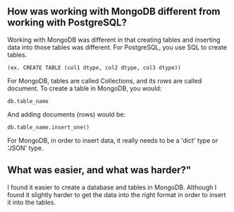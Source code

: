 
## How was working with MongoDB different from working with PostgreSQL?
Working with MongoDB was different in that creating tables and inserting data into those tables was different. For PostgreSQL, you use SQL to create tables.

`(ex. CREATE TABLE (col1 dtype, col2 dtype, col3 dtype))`

For MongoDB, tables are called Collections, and its rows are called document. To create a table in MongoDB, you would:

`db.table_name`

And adding documents (rows) would be:

`db.table_name.insert_one()`

For MongoDB, in order to insert data, it really needs to be a 'dict' type or 'JSON' type.


## What was easier, and what was harder?"
I found it easier to create a database and tables in MongoDB. Although I found it slightly harder to get the data into the right format in order to insert it into the tables. 